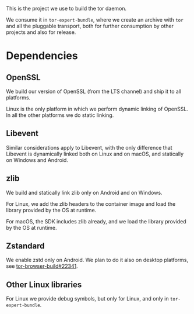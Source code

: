 This is the project we use to build the tor daemon.

We consume it in `tor-expert-bundle`, where we create an archive with `tor` and
all the pluggable transport, both for further consumption by other projects and
also for release.

# Dependencies

## OpenSSL

We build our version of OpenSSL (from the LTS channel) and ship it to all
platforms.

Linux is the only platform in which we perform dynamic linking of OpenSSL.
In all the other platforms we do static linking.

## Libevent

Similar considerations apply to Libevent, with the only difference that Libevent
is dynamically linked both on Linux and on macOS, and statically on Windows and
Android.

## zlib

We build and statically link zlib only on Android and on Windows.

For Linux, we add the zlib headers to the container image and load the library
provided by the OS at runtime.

For macOS, the SDK includes zlib already, and we load the library provided by
the OS at runtime.

## Zstandard

We enable zstd only on Android.
We plan to do it also on desktop platforms, see
[tor-browser-build#22341](https://gitlab.torproject.org/tpo/applications/tor-browser-build/-/issues/22341).

## Other Linux libraries

For Linux we provide debug symbols, but only for Linux, and only in
`tor-expert-bundle`.
